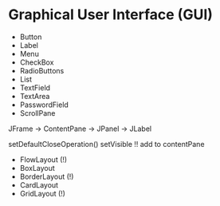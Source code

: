 # Graphical User Interface (GUI)

* Button
* Label
* Menu
* CheckBox
* RadioButtons
* List
* TextField
* TextArea
* PasswordField
* ScrollPane

JFrame -> ContentPane -> JPanel -> JLabel


setDefaultCloseOperation()
setVisible
!! add to contentPane

* FlowLayout (!)
* BoxLayout
* BorderLayout (!)
* CardLayout
* GridLayout (!)
